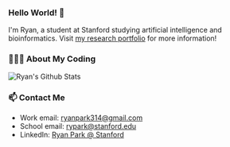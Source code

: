 ### Hello World! 👋

I'm Ryan, a student at Stanford studying artificial intelligence and bioinformatics. Visit [my research portfolio](https://orangese.github.io/) for more information!

### 👨🏻‍💻 About My Coding 

![Ryan's Github Stats](https://github-readme-stats.vercel.app/api?username=orangese&show_icons=true&count_private=true&include_all_commits=true)

### 📫 Contact Me

* Work email: [ryanpark314@gmail.com](mailto:ryanpark314@gmail.com)
* School email: [rypark@stanford.edu](mailto:rypark@stanford.edu)
* LinkedIn: [Ryan Park @ Stanford](https://www.linkedin.com/in/ryan-park-stanford)
